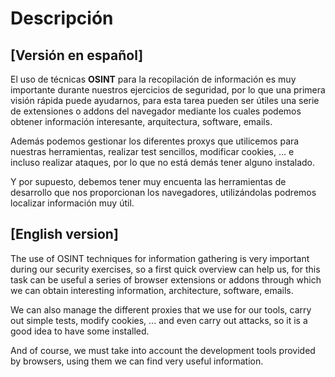 # Descripción
## [Versión en español]

El uso de técnicas **OSINT** para la recopilación de información es muy importante durante nuestros ejercicios de seguridad, por lo que una primera visión rápida puede ayudarnos, para esta tarea pueden ser útiles una serie de extensiones o addons del navegador mediante los cuales podemos obtener información interesante, arquitectura, software, emails.

Además podemos gestionar los diferentes proxys que utilicemos para nuestras herramientas, realizar test sencillos, modificar cookies, ... e incluso realizar ataques, por lo que no está demás tener alguno instalado.

Y por supuesto, debemos tener muy encuenta las herramientas de desarrollo que nos proporcionan los navegadores, utilizándolas podremos localizar información muy útil.

## [English version]

The use of OSINT techniques for information gathering is very important during our security exercises, so a first quick overview can help us, for this task can be useful a series of browser extensions or addons through which we can obtain interesting information, architecture, software, emails.

We can also manage the different proxies that we use for our tools, carry out simple tests, modify cookies, ... and even carry out attacks, so it is a good idea to have some installed.

And of course, we must take into account the development tools provided by browsers, using them we can find very useful information.
